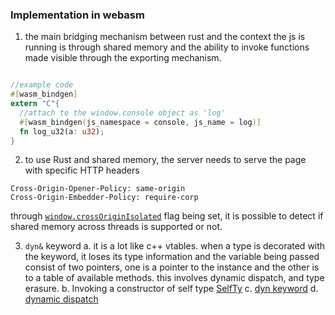 ### Implementation in webasm

1. the main bridging mechanism between rust and the context the js is running is through shared memory and the ability to invoke functions made visible through the exporting mechanism. 

```rust

//example code
#[wasm_bindgen]
extern "C"{
  //attach to the window.console object as 'log'
  #[wasm_bindgen(js_namespace = console, js_name = log)]
  fn log_u32(a: u32);
}

```

2. to use Rust and shared memory, the server needs to serve the page with specific HTTP headers
```http
Cross-Origin-Opener-Policy: same-origin
Cross-Origin-Embedder-Policy: require-corp
```

through [```window.crossOriginIsolated```](https://developer.mozilla.org/en-US/docs/Web/JavaScript/Reference/Global_Objects/SharedArrayBuffer) flag being set, it is possible to detect if shared memory across threads is supported or not. 

3. ```dyn&``` keyword
  a. it is a lot like c++ vtables. when a type is decorated with the keyword, it loses its type information and the variable being passed consist of two pointers, one is a pointer to the instance and the other is to a table of available methods. this involves dynamic dispatch, and type erasure. 
  b. Invoking a constructor of self type [SelfTy](https://doc.rust-lang.org/std/keyword.SelfTy.html)
  c. [dyn keyword](https://doc.rust-lang.org/std/keyword.dyn.html)
  d. [dynamic dispatch](https://doc.rust-lang.org/book/ch17-02-trait-objects.html)
